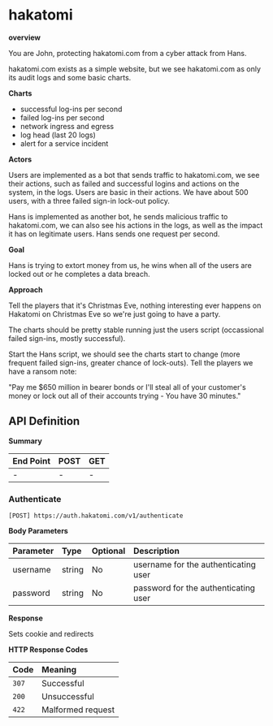 # hakatomi

**overview**

You are John, protecting hakatomi.com from a cyber attack from Hans.

hakatomi.com exists as a simple website, but we see hakatomi.com as only its audit logs and some basic charts.

**Charts**
- successful log-ins per second
- failed log-ins per second
- network ingress and egress
- log head (last 20 logs)
- alert for a service incident

**Actors**

Users are implemented as a bot that sends traffic to hakatomi.com, we see their actions, such as failed and successful logins and actions on the system, in the logs. Users are basic in their actions. We have about 500 users, with a three failed sign-in lock-out policy.

Hans is implemented as another bot, he sends malicious traffic to hakatomi.com, we can also see his actions in the logs, as well as the impact it has on legitimate users. Hans sends one request per second.

**Goal**

Hans is trying to extort money from us, he wins when all of the users are locked out or he completes a data breach.

**Approach**

Tell the players that it's Christmas Eve, nothing interesting ever happens on Hakatomi on Christmas Eve so we're just going to have a party.

The charts should be pretty stable running just the users script (occassional failed sign-ins, mostly successful).

Start the Hans script, we should see the charts start to change (more frequent failed sign-ins, greater chance of lock-outs). Tell the players we have a ransom note:

"Pay me $650 million in bearer bonds or I'll steal all of your customer's money or lock out all of their accounts trying - You have 30 minutes."

## API Definition

**Summary**

| End Point | POST | GET |
| --------- | ---- | --- |
| -         | -    | -   |

### Authenticate

~~~
[POST] https://auth.hakatomi.com/v1/authenticate
~~~

**Body Parameters**

Parameter | Type   | Optional | Description
:-------- | :----- | :------- | :----------
username  | string | No       | username for the authenticating user
password  | string | No       | password for the authenticating user

**Response**

Sets cookie and redirects

**HTTP Response Codes**

Code  | Meaning
:---- | :----------------------------------
`307` | Successful 
`200` | Unsuccessful
`422` | Malformed request
